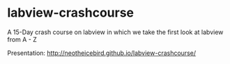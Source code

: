 labview-crashcourse
===================

A 15-Day crash course on labview in which we take the first look at labview from A - Z

Presentation: 
http://neotheicebird.github.io/labview-crashcourse/
